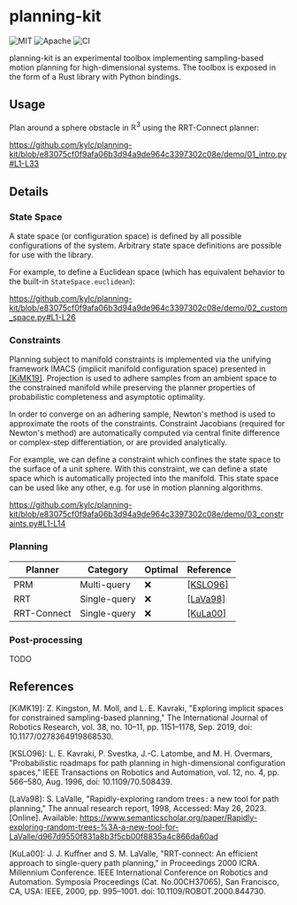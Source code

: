 # planning-kit

<p>
    <img alt="MIT"    src="https://img.shields.io/badge/license-MIT-blue.svg">
    <img alt="Apache" src="https://img.shields.io/badge/license-Apache-blue.svg">
    <img alt="CI"     src="https://github.com/kylc/planning-kit/actions/workflows/ci.yaml/badge.svg">
</p>

planning-kit is an experimental toolbox implementing sampling-based motion planning for high-dimensional systems. The toolbox is exposed in the form of a Rust library with Python bindings.

## Usage

Plan around a sphere obstacle in $\mathbb{R}^3$ using the RRT-Connect planner:

https://github.com/kylc/planning-kit/blob/e83075cf0f9afa06b3d94a9de964c3397302c08e/demo/01_intro.py#L1-L33

## Details

### State Space

A state space (or configuration space) is defined by all possible configurations of the system. Arbitrary state space definitions are possible for use with the library.

For example, to define a Euclidean space (which has equivalent behavior to the built-in `StateSpace.euclidean`):

https://github.com/kylc/planning-kit/blob/e83075cf0f9afa06b3d94a9de964c3397302c08e/demo/02_custom_space.py#L1-L26

### Constraints

Planning subject to manifold constraints is implemented via the unifying framework IMACS (implicit manifold configuration space) presented in [[KiMK19]](#KiMK19). Projection is used to adhere samples from an ambient space to the constrained manifold while preserving the planner properties of probabilistic completeness and asymptotic optimality.

In order to converge on an adhering sample, Newton's method is used to approximate the roots of the constraints. Constraint Jacobians (required for Newton's method) are automatically computed via central finite difference or complex-step differentiation, or are provided analytically.

For example, we can define a constraint which confines the state space to the surface of a unit sphere. With this constraint, we can define a state space which is automatically projected into the manifold. This state space can be used like any other, e.g. for use in motion planning algorithms.

https://github.com/kylc/planning-kit/blob/e83075cf0f9afa06b3d94a9de964c3397302c08e/demo/03_constraints.py#L1-L14

### Planning

| Planner     | Category     | Optimal | Reference           |
|-------------|--------------|---------|---------------------|
| PRM         | Multi-query  | :x:     | [[KSLO96]](#KSLO96) |
| RRT         | Single-query | :x:     | [[LaVa98]](#LaVa98) |
| RRT-Connect | Single-query | :x:     | [[KuLa00]](#KuLa00) |

### Post-processing

TODO

## References

<a id="KiMK19">[KiMK19]:</a>
Z. Kingston, M. Moll, and L. E. Kavraki, "Exploring implicit spaces for constrained sampling-based planning," The International Journal of Robotics Research, vol. 38, no. 10–11, pp. 1151–1178, Sep. 2019, doi: 10.1177/0278364919868530.

<a id="KSLO96">[KSLO96]:</a>
L. E. Kavraki, P. Svestka, J.-C. Latombe, and M. H. Overmars, "Probabilistic roadmaps for path planning in high-dimensional configuration spaces," IEEE Transactions on Robotics and Automation, vol. 12, no. 4, pp. 566–580, Aug. 1996, doi: 10.1109/70.508439.

<a id="LaVa98">[LaVa98]:</a>
S. LaValle, "Rapidly-exploring random trees : a new tool for path planning," The annual research report, 1998, Accessed: May 26, 2023. [Online]. Available: https://www.semanticscholar.org/paper/Rapidly-exploring-random-trees-%3A-a-new-tool-for-LaValle/d967d9550f831a8b3f5cb00f8835a4c866da60ad

<a id="KuLa00">[KuLa00]:</a>
J. J. Kuffner and S. M. LaValle, "RRT-connect: An efficient approach to single-query path planning," in Proceedings 2000 ICRA. Millennium Conference. IEEE International Conference on Robotics and Automation. Symposia Proceedings (Cat. No.00CH37065), San Francisco, CA, USA: IEEE, 2000, pp. 995–1001. doi: 10.1109/ROBOT.2000.844730.
